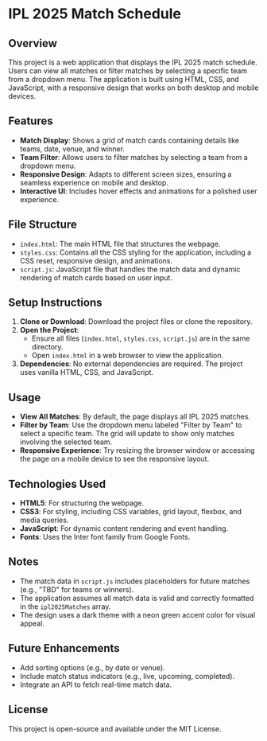 # IPL 2025 Match Schedule

## Overview
This project is a web application that displays the IPL 2025 match schedule. Users can view all matches or filter matches by selecting a specific team from a dropdown menu. The application is built using HTML, CSS, and JavaScript, with a responsive design that works on both desktop and mobile devices.

## Features
- **Match Display**: Shows a grid of match cards containing details like teams, date, venue, and winner.
- **Team Filter**: Allows users to filter matches by selecting a team from a dropdown menu.
- **Responsive Design**: Adapts to different screen sizes, ensuring a seamless experience on mobile and desktop.
- **Interactive UI**: Includes hover effects and animations for a polished user experience.

## File Structure
- `index.html`: The main HTML file that structures the webpage.
- `styles.css`: Contains all the CSS styling for the application, including a CSS reset, responsive design, and animations.
- `script.js`: JavaScript file that handles the match data and dynamic rendering of match cards based on user input.

## Setup Instructions
1. **Clone or Download**: Download the project files or clone the repository.
2. **Open the Project**:
   - Ensure all files (`index.html`, `styles.css`, `script.js`) are in the same directory.
   - Open `index.html` in a web browser to view the application.
3. **Dependencies**: No external dependencies are required. The project uses vanilla HTML, CSS, and JavaScript.

## Usage
- **View All Matches**: By default, the page displays all IPL 2025 matches.
- **Filter by Team**: Use the dropdown menu labeled "Filter by Team" to select a specific team. The grid will update to show only matches involving the selected team.
- **Responsive Experience**: Try resizing the browser window or accessing the page on a mobile device to see the responsive layout.

## Technologies Used
- **HTML5**: For structuring the webpage.
- **CSS3**: For styling, including CSS variables, grid layout, flexbox, and media queries.
- **JavaScript**: For dynamic content rendering and event handling.
- **Fonts**: Uses the Inter font family from Google Fonts.

## Notes
- The match data in `script.js` includes placeholders for future matches (e.g., "TBD" for teams or winners).
- The application assumes all match data is valid and correctly formatted in the `ipl2025Matches` array.
- The design uses a dark theme with a neon green accent color for visual appeal.

## Future Enhancements
- Add sorting options (e.g., by date or venue).
- Include match status indicators (e.g., live, upcoming, completed).
- Integrate an API to fetch real-time match data.

## License
This project is open-source and available under the MIT License.